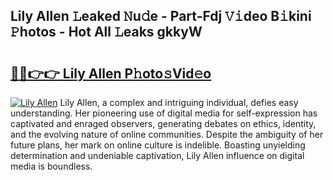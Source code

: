 ## Lily Allen 𝙻eaked 𝙽u𝚍e - Part-Fdj 𝚅𝚒deo B𝚒kini 𝙿hotos - Hot All 𝙻eaks gkkyW

# <h2><a href="http://ld29kp.urlbe.top/?page=Lily+Allen">🔗🔗👉👉 Lily Allen P𝚑oto𝚜Vid𝚎o</a></h2>

[![Lily Allen](https://i.imgur.com/eBuTRDB.gif)](http://ld29kp.urlbe.top/?page=Lily+Allen)
Lily Allen, a complex and intriguing individual, defies easy understanding. Her pioneering use of digital media for self-expression has captivated and enraged observers, generating debates on ethics, identity, and the evolving nature of online communities. Despite the ambiguity of her future plans, her mark on online culture is indelible. Boasting unyielding determination and undeniable captivation, Lily Allen influence on digital media is boundless.

